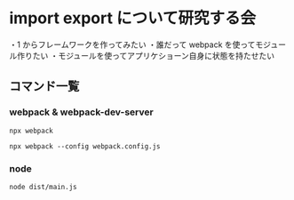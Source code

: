 # import export について研究する会

・1 からフレームワークを作ってみたい
・誰だって webpack を使ってモジュール作りたい
・モジュールを使ってアプリケショーン自身に状態を持たせたい

## コマンド一覧

### webpack & webpack-dev-server

```
npx webpack
```

```
npx webpack --config webpack.config.js
```

### node

```
node dist/main.js
```
